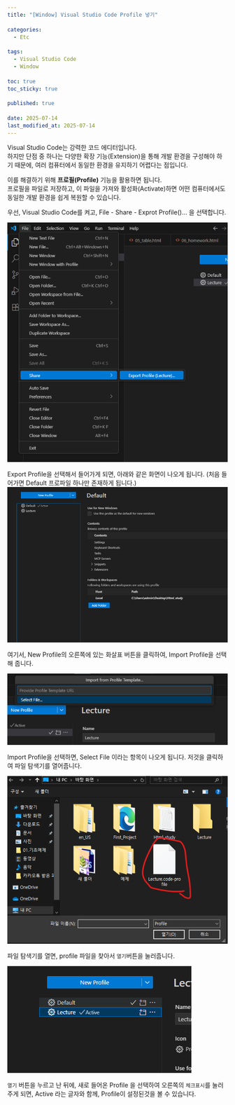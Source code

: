 ```yaml
---
title: "[Window] Visual Studio Code Profile 넣기"

categories:
  - Etc

tags:
  - Visual Studio Code
  - Window

toc: true
toc_sticky: true

published: true

date: 2025-07-14
last_modified_at: 2025-07-14
---
```



Visual Studio Code는 강력한 코드 에디터입니다.  
하지만 단점 중 하나는 다양한 확장 기능(Extension)을 통해 개발 환경을 구성해야 하기 때문에, 여러 컴퓨터에서 동일한 환경을 유지하기 어렵다는 점입니다.

이를 해결하기 위해 **프로필(Profile)** 기능을 활용하면 됩니다.  
프로필을 파일로 저장하고, 이 파일을 가져와 활성화(Activate)하면 어떤 컴퓨터에서도 동일한 개발 환경을 쉽게 복원할 수 있습니다.

우선, Visual Studio Code를 켜고, File - Share - Exprot Profile()... 을 선택합니다.

![](/images/Pasted%20image%2020250714172703.png)

Export  Profile을 선택해서 들어가게 되면, 아래와 같은 화면이 나오게 됩니다. (처음 들어가면 Default 프로파일  하나만 존재하게 됩니다.)
![](/images/Pasted%20image%2020250714172749.png)

여기서, New Profile의 오른쪽에 있는 화살표 버튼을 클릭하여, Import Profile을 선택해 줍니다.

![](/images/Pasted%20image%2020250714172917.png)

Import Profile을 선택하면, Select File 이라는 항목이 나오게 됩니다. 저것을 클릭하여 파일 탐색기를 열어줍니다.

![](/images/Pasted%20image%2020250714173013.png)

파일 탐색기를 열면, profile 파일을 찾아서 `열기`버튼을 눌러줍니다.

![](/images/Pasted%20image%2020250714173112.png)

`열기` 버튼을 누르고 난 뒤에, 새로 들어온 Profile 을 선택하여 오른쪽의 `체크표시`를 눌러주게 되면, Active 라는 글자와 함께, Profile이 설정된것을 볼 수 있습니다.